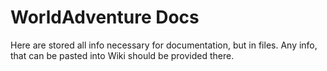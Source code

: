 # WorldAdventure Docs

Here are stored all info necessary for documentation, but in files. Any info, that can be pasted into Wiki should be provided there.
